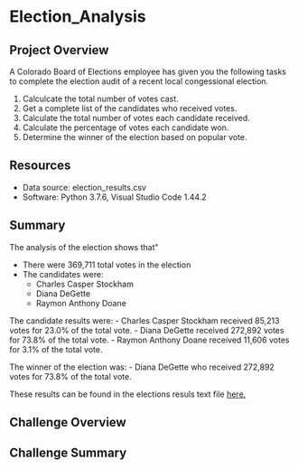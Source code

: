 # Election_Analysis

## Project Overview
A Colorado Board of Elections employee has given you the following tasks to complete the election audit of a recent local congessional election.

1. Calculcate the total number of votes cast.
2. Get a complete list of the candidates who received votes.
3. Calculate the total number of votes each candidate received.
4. Calculate the percentage of votes each candidate won.
5. Determine the winner of the election based on popular vote.

## Resources
- Data source: election_results.csv
- Software: Python 3.7.6, Visual Studio Code 1.44.2

## Summary
The analysis of the election shows that"
- There were 369,711 total votes in the election
- The candidates were:
    - Charles Casper Stockham
    - Diana DeGette
    - Raymon Anthony Doane

The candidate results were:
    - Charles Casper Stockham received 85,213 votes for 23.0% of the total vote.
    - Diana DeGette received 272,892 votes for 73.8% of the total vote.
    - Raymon Anthony Doane received 11,606 votes for 3.1% of the total vote.
    
The winner of the election was:
    - Diana DeGette who received 272,892 votes for 73.8% of the total vote.

These results can be found in the elections resuls text file [here.](analysis/election_analysis.txt)

## Challenge Overview

## Challenge Summary
